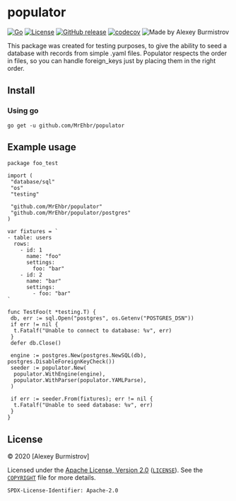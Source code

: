 # populator

[![Go](https://github.com/MrEhbr/populator/actions/workflows/go.yml/badge.svg)](https://github.com/MrEhbr/populator/actions/workflows/go.yml)
[![License](https://img.shields.io/badge/license-Apache--2.0%20%2F%20MIT-%2397ca00.svg)](https://github.com/MrEhbr/populator/blob/master/COPYRIGHT)
[![GitHub release](https://img.shields.io/github/release/MrEhbr/populator.svg)](https://github.com/MrEhbr/populator/releases)
[![codecov](https://codecov.io/gh/MrEhbr/populator/branch/master/graph/badge.svg)](https://codecov.io/gh/MrEhbr/populator)
![Made by Alexey Burmistrov](https://img.shields.io/badge/made%20by-Alexey%20Burmistrov-blue.svg?style=flat)

This package was created for testing purposes, to give the ability to seed a database with records from simple .yaml files. Populator respects the order in files, so you can handle foreign_keys just by placing them in the right order.

## Install

### Using go

```console
go get -u github.com/MrEhbr/populator
```

## Example usage

```golang
package foo_test

import (
 "database/sql"
 "os"
 "testing"

 "github.com/MrEhbr/populator"
 "github.com/MrEhbr/populator/postgres"
)

var fixtures = `
- table: users
  rows:
    - id: 1
      name: "foo"
      settings:
        foo: "bar"
    - id: 2
      name: "bar"
      settings:
        - foo: "bar"
`

func TestFoo(t *testing.T) {
 db, err := sql.Open("postgres", os.Getenv("POSTGRES_DSN"))
 if err != nil {
  t.Fatalf("Unable to connect to database: %v", err)
 }
 defer db.Close()

 engine := postgres.New(postgres.NewSQL(db), postgres.DisableForeignKeyCheck())
 seeder := populator.New(
  populator.WithEngine(engine),
  populator.WithParser(populator.YAMLParse),
 )

 if err := seeder.From(fixtures); err != nil {
  t.Fatalf("Unable to seed database: %v", err)
 }
}

```

## License

© 2020 [Alexey Burmistrov]

Licensed under the [Apache License, Version 2.0](https://www.apache.org/licenses/LICENSE-2.0) ([`LICENSE`](LICENSE)). See the [`COPYRIGHT`](COPYRIGHT) file for more details.

`SPDX-License-Identifier: Apache-2.0`

